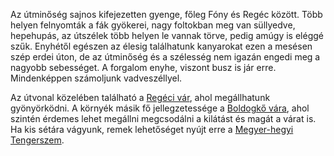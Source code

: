 Az útminőség sajnos kifejezetten gyenge, főleg Fóny és Regéc között. Több helyen felnyomták a fák gyökerei, nagy foltokban meg van süllyedve, hepehupás, az útszélek több helyen le vannak törve, pedig amúgy is eléggé szűk. Enyhétől egészen az élesig találhatunk kanyarokat ezen a mesésen szép erdei úton, de az útminőség és a szélesség nem igazán engedi meg a nagyobb sebességet. A forgalom enyhe, viszont busz is jár erre. Mindenképpen számoljunk vadveszéllyel.

Az útvonal közelében található a [Regéci vár](#geo:Reg%C3%A9ci%20v%C3%A1r@48.380544,21.347699/?b=Egy%20r%C3%A9szben%20fel%C3%BAj%C3%ADtott,%20r%C3%A9szben%20rom%20%C3%A1llapot%C3%BA%20v%C3%A1r,%20ahonnan%20gy%C3%B6ny%C3%B6r%C5%B1%20kil%C3%A1t%C3%A1sban%20lehet%20r%C3%A9sz%C3%BCnk%20a%20k%C3%B6rnyez%C5%91%20v%C3%B6lgyekre%20%C3%A9s%20hegyekre.%20Tov%C3%A1bbi%20inform%C3%A1ci%C3%B3%C3%A9rt,%20nyitvatart%C3%A1s%C3%A9rt%20l%C3%A1togassuk%20meg%20a%20honlapj%C3%A1t:%20%3Chttps://www.regecivar.hu/%3E.), ahol megállhatunk gyönyörködni. A környék másik fő jellegzetessége a [Boldogkő vára](#geo:Boldogk%C5%91%20v%C3%A1ra@48.344733,21.232486/?b=Itt%20tal%C3%A1lhat%C3%B3%20a%20k%C3%B6rny%C3%A9k%20egyik%20legh%C3%ADresebb%20v%C3%A1ra.%20A%20v%C3%A1r%20f%C5%91%20jellegzetess%C3%A9ge,%20hogy%20hosszan%20kis%C3%A9t%C3%A1lhatunk%20a%20v%C3%A1rfal%20kil%C3%B3g%C3%B3%20kil%C3%A1t%C3%B3j%C3%A1ra,%20ahol%20gy%C3%B6ny%C3%B6rk%C3%B6dhet%C3%BCnk%20a%20leny%C5%B1g%C3%B6z%C5%91%20kil%C3%A1t%C3%A1sban.%20A%20nyitvatart%C3%A1sr%C3%B3l%20%C3%A9s%20jegy%C3%A1rakr%C3%B3l%20%C3%A9rdemes%20t%C3%A1j%C3%A9koz%C3%B3dni%20a%20v%C3%A1r%20honlapj%C3%A1n:%20%3Chttps://boldogkovara.hu/%3E.), ahol szintén érdemes lehet megállni megcsodálni a kilátást és magát a várat is. Ha kis sétára vágyunk, remek lehetőséget nyújt erre a [Megyer-hegyi Tengerszem](#geo:Cir%C3%B3ka%20Pihen%C5%91park@48.351415,21.566961/?b=A%20Cir%C3%B3ka%20Pihen%C5%91park%20parkol%C3%B3j%C3%A1b%C3%B3l%20k%C3%B6nnyen,%20kis%20s%C3%A9t%C3%A1val%20megk%C3%B6zel%C3%ADthet%C5%91%20mesesz%C3%A9p%20term%C3%A9szeti%20l%C3%A1tv%C3%A1nyoss%C3%A1g%20a%20Megyer-hegyi%20Tengerszem.%20K%C3%B6nnyen%20k%C3%B6rbes%C3%A9t%C3%A1lhat%C3%B3%20%C3%A9s%20egy%20kis%20kit%C3%A9r%C5%91vel%20felm%C3%A1szhatunk%20a%20kil%C3%A1t%C3%B3ba%20is.%20%0ATov%C3%A1bbi%20inform%C3%A1ci%C3%B3k%C3%A9rt%20a%20tengerszem%20k%C3%B6rny%C3%A9ki%20ter%C3%BCletr%C5%91l%20l%C3%A1togassunk%20el%20a%20tengerszem%20honlapj%C3%A1ra:%20%3Chttps://tengerszeminfo.hu%3E.).
